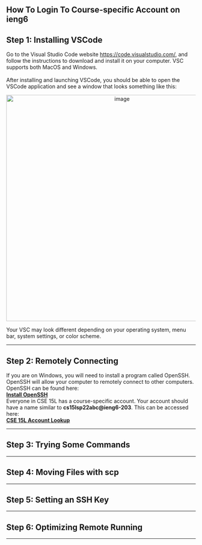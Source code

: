 ## How To Login To Course-specific Account on ieng6 <br>

**Step 1: Installing VSCode** <br>
---

Go to the Visual Studio Code website https://code.visualstudio.com/, and follow the instructions to download and install it on your computer. VSC supports both MacOS and Windows.<br>
<br>
After installing and launching VSCode, you should be able to open the VSCode application and see a window that looks something like this:<br>
<p align="center">
  <img src="https://user-images.githubusercontent.com/99768694/162289848-79e42961-ef43-4466-b51a-0f35f0fecbe1.png" alt="image" width="600"/>
</p>
Your VSC may look different depending on your operating system, menu bar, system settings, or color scheme.

---

**Step 2: Remotely Connecting** <br>
---

If you are on Windows, you will need to install a program called OpenSSH. OpenSSH will allow your computer to remotely connect to other computers. OpenSSH can be found here:<br>
**[Install OpenSSH](https://docs.microsoft.com/en-us/windows-server/administration/openssh/openssh_install_firstuse)**<br>
Everyone in CSE 15L has a course-specific account. Your account should have a name similar to **cs15lsp22abc@ieng6-203**. This can be accessed here:<br>
**[CSE 15L Account Lookup](https://sdacs.ucsd.edu/~icc/index.php)**<br>

---

**Step 3: Trying Some Commands** <br>
---

---

**Step 4: Moving Files with scp** <br>
---

---

**Step 5: Setting an SSH Key** <br>
---

---

**Step 6: Optimizing Remote Running** <br>
---

---
